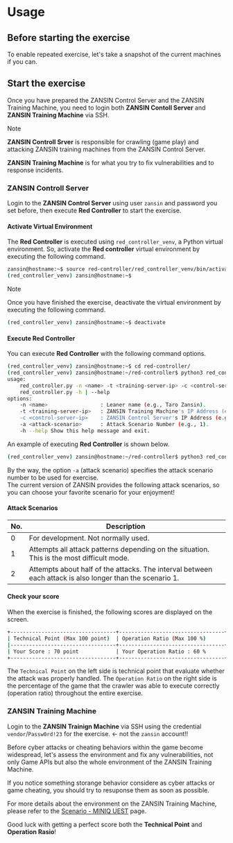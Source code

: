 # Usage

## Before starting the exercise

To enable repeated exercise, let's take a snapshot of the current machines if you can.

## Start the exercise

Once you have prepared the ZANSIN Control Server and the ZANSIN Training Machine, you need to login both **ZANSIN Contoll Server** and **ZANSIN Training Machine** via SSH.

> [!NOTE]
> **ZANSIN Controll Srver** is responsible for crawling (game play) and attacking ZANSIN training machines from the ZANSIN Control Server.
> 
> **ZANSIN Training Machine** is for what you try to fix vulnerabilities and to response incidents.

### ZANSIN Controll Server

Login to the **ZANSIN Control Server** using user `zansin` and password you set before, then execute **Red Controller** to start the exercise.

#### Activate Virtual Environment

The **Red Controller** is executed using `red_controller_venv`, a Python virtual environment. So, activate the **Red controller** virtual environment by executing the following command.

```bash
zansin@hostname:~$ source red-controller/red_controller_venv/bin/activate
(red_controller_venv) zansin@hostname:~$ 
```

> [!NOTE]
> Once you have finished the exercise, deactivate the virtual environment by executing the following command.
>```bash
>(red_controller_venv) zansin@hostname:~$ deactivate
>```

#### Execute Red Controller

You can execute **Red Controller** with the following command options.

```bash
(red_controller_venv) zansin@hostname:~$ cd red-controller/
(red_controller_venv) zansin@hostname:~/red-controller$ python3 red_controller.py -h
usage:
    red_controller.py -n <name> -t <training-server-ip> -c <control-server-ip> -a <attack-scenario>
    red_controller.py -h | --help
options:
    -n <name>                 : Leaner name (e.g., Taro Zansin).
    -t <training-server-ip>   : ZANSIN Training Machine's IP Address (e.g., 192.168.0.5).
    -c <control-server-ip>    : ZANSIN Control Server's IP Address (e.g., 192.168.0.6).
    -a <attack-scenario>      : Attack Scenario Number (e.g., 1).
    -h --help Show this help message and exit.
```

An example of executing **Red Controller** is shown below.

```bash
(red_controller_venv) zansin@hostname:~/red-controller$ python3 red_controller.py -n first_learner -t 192.168.0.5 -c 192.168.0.6 -a 1
```

By the way, the option `-a` (attack scenario) specifies the attack scenario number to be used for exercise.  
The current version of ZANSIN provides the following attack scenarios, so you can choose your favorite scenario for your enjoyment!

#### Attack Scenarios

| No. | Description |
| ---- | ---- |
| 0 | For development. Not normally used. | 
| 1 | Attempts all attack patterns depending on the situation. This is the most difficult mode. | 
| 2 | Attempts about half of the attacks. The interval between each attack is also longer than the scenario 1. |

#### Check your score

When the exercise is finished, the following scores are displayed on the screen.

```bash
+----------------------------------+----------------------------------+
| Technical Point (Max 100 point)  | Operation Ratio (Max 100 %)      |
|----------------------------------+----------------------------------+
| Your Score : 70 point            | Your Operation Ratio : 60 %      |
+----------------------------------+----------------------------------+
```

The `Technical Point` on the left side is technical point that evaluate whether the attack was properly handled. The `Operation Ratio` on the right side is the percentage of the game that the crawler was able to execute correctly (operation ratio) throughout the entire exercise.


### ZANSIN Training Machine

Login to the **ZANSIN Trainign Machine** via SSH using the credential `vendor`/`Passw0rd!23` for the exercise. <- not the `zansin` account!!

Before cyber attacks or cheating behaviors within the game become widespread, let's assess the environment and fix any vulnerabilities, not only Game APIs but also the whole environment of the ZANSIN Training Machine.

If you notice something storange behavior considere as cyber attacks or game cheating, you should try to resuponse them as soon as possible.

For more details about the environment on the ZANSIN Training Machine, please refer to the [Scenario - MINIQ UEST](./MINIQUEST.md) page.



Good luck with getting a perfect score both the **Technical Point** and **Operation Rasio**!